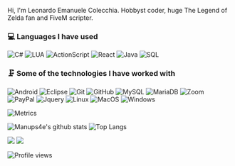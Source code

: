<p>Hi, I'm Leonardo Emanuele Colecchia. Hobbyst coder, huge The Legend of Zelda fan and FiveM scripter.</p>

### 💻 Languages I have used
![C#](https://img.shields.io/badge/-CSharp-333333?style=flat&logo=csharp)
![LUA](https://img.shields.io/badge/-LUA-333333?style=flat&logo=lua)
![ActionScript](https://img.shields.io/badge/-ActionScript-333333?style=flat&logo=flash)
![React](https://img.shields.io/badge/-React-333333?style=flat&logo=react)
![Java](https://img.shields.io/badge/-Java-333333?style=flat&logo=java)
![SQL](https://img.shields.io/badge/-SQL-333333?style=flat&logo=postgresql)

### 🗜 Some of the technologies I have worked with
![Android](http://img.shields.io/badge/-Android-333333?style=flat&logo=android)
![Eclipse](http://img.shields.io/badge/-Eclipse-333333?style=flat&logo=Eclipse)
![Git](https://img.shields.io/badge/-Git-333333?style=flat&logo=git&logoColor=F05032)
![GitHub](https://img.shields.io/badge/-GitHub-333333?style=flat&logo=github&logoColor=FFFFFF)
![MySQL](https://img.shields.io/badge/-MySQL-333333?style=flat&logo=MySQL)
![MariaDB](https://img.shields.io/badge/-MariaDB-333333?style=flat&logo=MariaDB)
![Zoom](https://img.shields.io/badge/-Zoom-333333?style=flat&logo=Zoom)
![PayPal](https://img.shields.io/badge/-PayPal-333333?style=flat&logo=PayPal)
![Jquery](https://img.shields.io/badge/-Jquery-333333?style=flat&logo=Jquery)
![Linux](https://img.shields.io/badge/-Linux-333333?style=flat&logo=linux&logoColor=FCC624)
![MacOS](http://img.shields.io/badge/-Mac%20OS-333333?style=flat&logo=apple)
![Windows](http://img.shields.io/badge/-Windows-333333?style=flat&logo=windows)


![Metrics](https://metrics.lecoq.io/manups4e?template=classic&languages=1&introduction=1&languages.limit=8&languages.sections=most-used&languages.colors=github&languages.threshold=0%25&languages.indepth=false&languages.analysis.timeout=15&languages.categories=markup%2C%20programming&languages.recent.categories=markup%2C%20programming&languages.recent.load=300&languages.recent.days=14&introduction.title=true&config.timezone=Europe%2FRome) 

![Manups4e's github stats](https://github-readme-stats.vercel.app/api?username=manups4e&count_private=true&show_icons=true&theme=cobalt&include_all_commits=true) ![Top Langs](https://github-readme-stats.vercel.app/api/top-langs/?username=manups4e&theme=cobalt&langs_count=10&layout=compact)

<img src="https://github-profile-trophy.vercel.app/?username=manups4e">

<img src="https://github-profile-summary-cards.vercel.app/api/cards/profile-details?username=manups4e&theme=github_dark">

![Profile views](https://gpvc.arturio.dev/manups4e)
